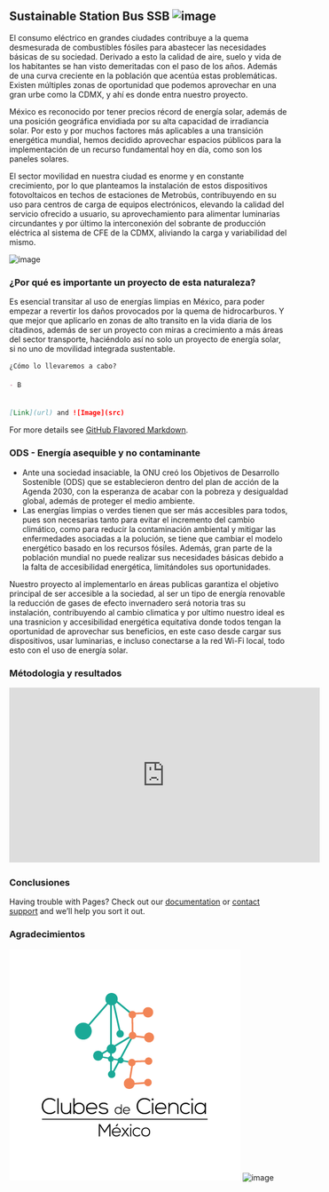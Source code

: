 ## **Sustainable Station Bus SSB**  ![image](https://user-images.githubusercontent.com/89056840/130339738-462ea6dd-3f06-4b33-8313-95b5371bdeea.png)
 

El consumo eléctrico en grandes ciudades contribuye a la quema desmesurada de combustibles fósiles para abastecer las necesidades básicas de su sociedad. Derivado a esto la calidad de aire, suelo y vida de los habitantes se han visto demeritadas con el paso de los años. Además de una curva creciente en la población que acentúa estas problemáticas.
Existen múltiples zonas de oportunidad que podemos aprovechar en una gran urbe como la CDMX, y ahí es donde entra nuestro proyecto.

México es reconocido por tener precios récord de energía solar, además de una posición geográfica envidiada por su alta capacidad de irradiancia solar. Por esto y por muchos factores más aplicables a una transición energética mundial, hemos decidido aprovechar espacios públicos para la implementación de un recurso fundamental hoy en día, como son los paneles solares. 

El sector movilidad en nuestra ciudad es enorme y en constante crecimiento, por lo que planteamos la instalación de estos dispositivos fotovoltaicos en techos de estaciones de Metrobús, contribuyendo en su uso para centros de carga de equipos electrónicos, elevando la calidad del servicio ofrecido a usuario, su aprovechamiento para alimentar luminarias circundantes y por último la interconexión del sobrante de producción eléctrica al sistema de CFE de la CDMX, aliviando la carga y variabilidad del mismo.

![image](https://user-images.githubusercontent.com/89056840/130339748-aa87496c-0451-4b23-be90-d345d2b7f62f.png)


### ¿Por qué es importante un proyecto de esta naturaleza?

Es esencial transitar al uso de energías limpias en México, para poder empezar a revertir los daños provocados por la quema de hidrocarburos. Y que mejor que aplicarlo en zonas de alto transito en la vida diaria de los citadinos, además de ser un proyecto con miras a crecimiento a más áreas del sector transporte, haciéndolo así no solo un proyecto de energía solar, si no uno de movilidad integrada sustentable.


```markdown
¿Cómo lo llevaremos a cabo?

- B


[Link](url) and ![Image](src)
```

For more details see [GitHub Flavored Markdown](https://guides.github.com/features/mastering-markdown/).

### ODS - Energía asequible y no contaminante

- Ante una sociedad insaciable, la ONU creó los Objetivos de Desarrollo Sostenible (ODS) que se establecieron dentro del plan de acción de la Agenda 2030, con la esperanza de acabar con la pobreza y desigualdad global, además de proteger el medio ambiente.
- Las energías limpias o verdes tienen que ser más accesibles para todos, pues son necesarias tanto para evitar el incremento del cambio climático, como para reducir la contaminación ambiental y mitigar las enfermedades asociadas a la polución, se tiene que cambiar el modelo energético basado en los recursos fósiles. Además, gran parte de la población mundial no puede realizar sus necesidades básicas debido a la falta de accesibilidad energética, limitándoles sus oportunidades.

Nuestro proyecto al implementarlo en áreas publicas garantiza el objetivo principal de ser accesible a la sociedad, al ser un tipo de energía renovable la reducción de gases de efecto invernadero será notoria tras su instalación, contribuyendo al cambio climatica y por ultimo nuestro ideal es una trasnicion y accesibilidad energética equitativa donde todos tengan la oportunidad de aprovechar sus beneficios, en este caso desde cargar sus dispositivos, usar luminarias, e incluso conectarse a la red Wi-Fi local, todo esto con el uso de energía solar.


### Métodologia y resultados 

<iframe width="560" height="315" src=https://youtu.be/cxNuCP9FXVk title="YouTube video player" frameborder="0" allow="accelerometer; autoplay; clipboard-write; encrypted-media; gyroscope; picture-in-picture" allowfullscreen></iframe>

### Conclusiones

Having trouble with Pages? Check out our [documentation](https://docs.github.com/categories/github-pages-basics/) or [contact support](https://support.github.com/contact) and we’ll help you sort it out.

### Agradecimientos 

![](Logo_CdeCMx.png) 
![image](https://user-images.githubusercontent.com/89056840/130339600-d9a8d15e-bdde-40c5-9ed9-84ca2c5f4d4a.png)
